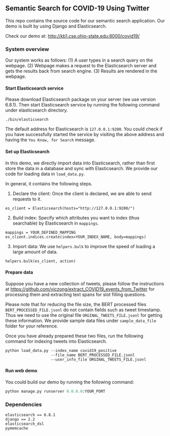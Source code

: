 
## Semantic Search for COVID-19 Using Twitter

This repo contains the source code for our semantic search application. Our demo is built by using Django and Elasticsearch. 

Check our demo at: http://kb1.cse.ohio-state.edu:8000/covid19/

### System overview

Our system works as follows: (1) A user types in a search query on the webpage. (2) Webpage makes a request to the Elasticsearch server and gets the results back from search engine. (3) Results are rendered in the webpage.

#### Start Elasticsearch service

Please download Elasticsearch package on your server (we use version 6.8.1). Then start Elasticsearch service by running the following command under elasticsearch directory.

```
./bin/elasticsearch
```

The default address for Elasticsearch is `127.0.0.1:9200`. You could check if you have successfully started the service by visiting the above address and having the `You Know, for Search` message.

#### Set up Elasticsearch

In this demo, we directly import data into Elasticsearch, rather than first store the data in a database and sync with Elasticsearch. We provide our code for loading data in `load_data.py`. 

In general, it contains the following steps.

1. Declare the client: Once the client is declared, we are able to send requests to it.

```
es_client = Elasticsearch(hosts="http://127.0.0.1:9200/")
``` 

2. Build index: Specify which attributes you want to index (thus searchable) by Elasticsearch in `mappings`.

```
mappings = YOUR_DEFINED_MAPPING
es_client.indices.create(index=YOUR_INDEX_NAME, body=mappings)
```

3. Import data: We use `helpers.bulk` to improve the speed of loading a large amount of data.

```
helpers.bulk(es_client, action)
```

#### Prepare data

Suppose you have a new collection of tweets, please follow the instructions at https://github.com/viczong/extract_COVID19_events_from_Twitter for processing them and extracting text spans for slot filling questions.

Please note that for reducing the file size, the BERT processed files `BERT_PROCESSED_FILE.jsonl` do not contain fields such as tweet timestamp. Thus we need to use the original file `ORGINAL_TWEETS_FILE.jsonl` for getting these information. We provide sample data files under `sample_data_file` folder for your reference.

Once you have already prepared these two files, run the following command for indexing tweets into Elasticsearch.

```
python load_data.py --index_name covid19_positive
                    --file_name BERT_PROCESSED_FILE.jsonl 
                    --user_info_file ORGINAL_TWEETS_FILE.jsonl
```

 
#### Run web demo

You could build our demo by running the following command:

```py
python manage.py runserver 0.0.0.0:YOUR_PORT
```

### Dependencies

```
elasticsearch == 6.8.1
django == 2.2
elasticsearch_dsl
pymemcache
```
